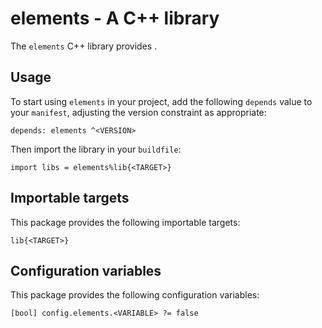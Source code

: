 # elements - A C++ library

The `elements` C++ library provides <SUMMARY-OF-FUNCTIONALITY>.


## Usage

To start using `elements` in your project, add the following `depends`
value to your `manifest`, adjusting the version constraint as appropriate:

```
depends: elements ^<VERSION>
```

Then import the library in your `buildfile`:

```
import libs = elements%lib{<TARGET>}
```


## Importable targets

This package provides the following importable targets:

```
lib{<TARGET>}
```

<DESCRIPTION-OF-IMPORTABLE-TARGETS>


## Configuration variables

This package provides the following configuration variables:

```
[bool] config.elements.<VARIABLE> ?= false
```

<DESCRIPTION-OF-CONFIG-VARIABLES>
